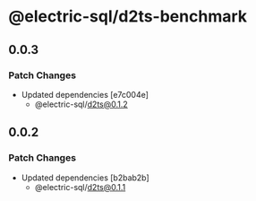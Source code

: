 # @electric-sql/d2ts-benchmark

## 0.0.3

### Patch Changes

- Updated dependencies [e7c004e]
  - @electric-sql/d2ts@0.1.2

## 0.0.2

### Patch Changes

- Updated dependencies [b2bab2b]
  - @electric-sql/d2ts@0.1.1
